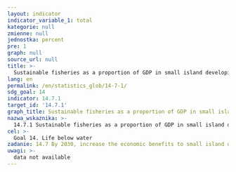 ```yaml
---
layout: indicator
indicator_variable_1: total
kategorie: null
zmienne: null
jednostka: percent
pre: 1
graph: null
source_url: null
title: >-
  Sustainable fisheries as a proportion of GDP in small island developing States, least developed countries and all countries
lang: en
permalink: /en/statistics_glob/14-7-1/
sdg_goal: 14
indicator: 14.7.1
target_id: '14.7.1'
graph_title: Sustainable fisheries as a proportion of GDP in small island developing States, least developed countries and all countries
nazwa_wskaznika: >-
  14.7.1 Sustainable fisheries as a proportion of GDP in small island developing States, least developed countries and all countries
cel: >-
  Goal 14. Life below water
zadanie: 14.7 By 2030, increase the economic benefits to small island developing States and least developed countries from the sustainable use of marine resources, including through sustainable management of fisheries, aquaculture and tourism
uwagi: >-
  data not available
---
```

